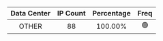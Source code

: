 | Data Center | IP Count | Percentage | Freq |
|:------------:|:--------:|:-----------:|:-----:|
| OTHER | 88 | 100.00% | 🟢 |
